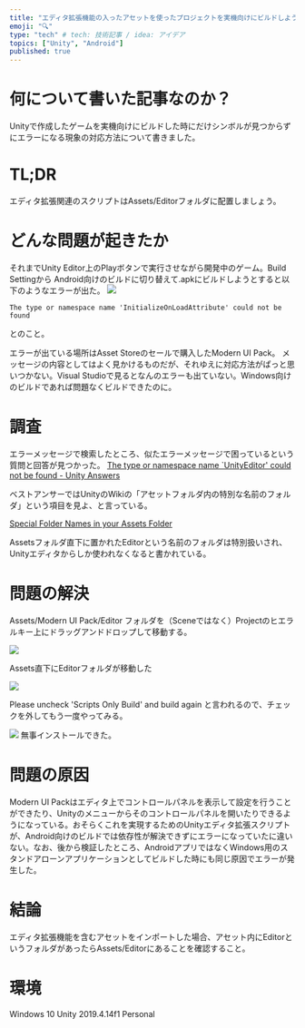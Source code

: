 ```yaml
---
title: "エディタ拡張機能の入ったアセットを使ったプロジェクトを実機向けにビルドしようとしたらエラーが出た話"
emoji: "🔍"
type: "tech" # tech: 技術記事 / idea: アイデア
topics: ["Unity", "Android"]
published: true
---
```


何について書いた記事なのか？
====

Unityで作成したゲームを実機向けにビルドした時にだけシンボルが見つからずにエラーになる現象の対応方法について書きました。

TL;DR
====

エディタ拡張関連のスクリプトはAssets/Editorフォルダに配置しましょう。

どんな問題が起きたか
====

それまでUnity Editor上のPlayボタンで実行させながら開発中のゲーム。Build Settingから Android向けのビルドに切り替えて.apkにビルドしようとすると以下のようなエラーが出た。
![](https://storage.googleapis.com/zenn-user-upload/cgjcvkinj597g6n43lk1hykqqztl)

```
The type or namespace name 'InitializeOnLoadAttribute' could not be found
```
とのこと。

エラーが出ている場所はAsset Storeのセールで購入したModern UI Pack。
メッセージの内容としてはよく見かけるものだが、それゆえに対応方法がぱっと思いつかない。Visual Studioで見るとなんのエラーも出ていない。Windows向けのビルドであれば問題なくビルドできたのに。

調査
====

エラーメッセージで検索したところ、似たエラーメッセージで困っているという質問と回答が見つかった。
[The type or namespace name &#96;UnityEditor&#39; could not be found - Unity Answers]( https://answers.unity.com/questions/1114080/the-type-or-namespace-name-unityeditor-could-not-b-2.html)

ベストアンサーではUnityのWikiの「アセットフォルダ内の特別な名前のフォルダ」という項目を見よ、と言っている。

[Special Folder Names in your Assets Folder](http://wiki.unity3d.com/index.php/Special_Folder_Names_in_your_Assets_Folder?_ga=2.180968551.113932659.1608636692-561515803.1603285146)

Assetsフォルダ直下に置かれたEditorという名前のフォルダは特別扱いされ、Unityエディタからしか使われなくなると書かれている。

問題の解決
====

Assets/Modern UI Pack/Editor フォルダを（Sceneではなく）Projectのヒエラルキー上にドラッグアンドドロップして移動する。

![](https://storage.googleapis.com/zenn-user-upload/e9goy8g4s4r9wjiy2y5lr6dvbodg)

Assets直下にEditorフォルダが移動した

![](https://storage.googleapis.com/zenn-user-upload/ien2b858d4ob2j31dg890cbv2fnl)

Please uncheck 'Scripts Only Build' and build again と言われるので、チェックを外してもう一度やってみる。


![](https://storage.googleapis.com/zenn-user-upload/zjkuxs8lfssshz6mran79ha8l4ml)
無事インストールできた。

問題の原因
====

Modern UI Packはエディタ上でコントロールパネルを表示して設定を行うことができたり、Unityのメニューからそのコントロールパネルを開いたりできるようになっている。おそらくこれを実現するためのUnityエディタ拡張スクリプトが、Android向けのビルドでは依存性が解決できずにエラーになっていたに違いない。なお、後から検証したところ、AndroidアプリではなくWindows用のスタンドアローンアプリケーションとしてビルドした時にも同じ原因でエラーが発生した。

結論
====

エディタ拡張機能を含むアセットをインポートした場合、アセット内にEditorというフォルダがあったらAssets/Editorにあることを確認すること。

環境
====

Windows 10
Unity 2019.4.14f1 Personal